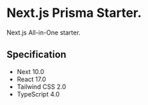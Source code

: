 # Next.js Prisma Starter.

Next.js All-in-One starter.

## Specification

- Next 10.0
- React 17.0
- Tailwind CSS 2.0
- TypeScript 4.0
